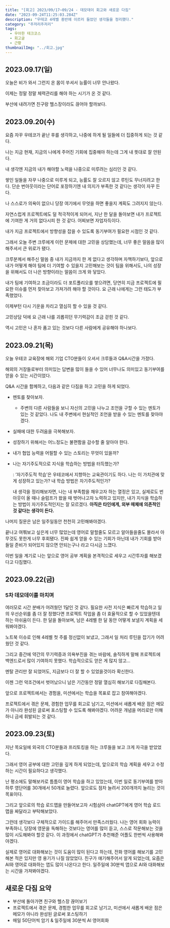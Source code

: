 ```yaml
---
title: "[회고] 2023/09/17~09/24 - 데모데이 회고와 새로운 다짐"
date: "2023-09-24T11:25:03.284Z"
description: "우테코 4레벨 중반에 이르러 들었던 생각들을 정리했다."
category: "주저리주저리"
tags:
  - 우아한 테크코스
  - 회고글
  - 근황
thumbnailImg: "../회고.jpg"
---
```



## 2023.09.17(일)

오늘은 비가 와서 그런지 온 몸이 쑤셔서 능률이 너무 안나왔다.

이제는 정말 정말 체력관리를 해야 하는 시기가 온 것 같다.

부산에 내려가면 친구랑 헬스장이라도 끊어야 할까보다.


## 2023.09.20(수)

요즘 자꾸 우테코가 끝난 후를 생각하고, 나중에 하게 될 일들에 더 집중하게 되는 것 같다. 

나는 지금 현재, 지금의 나에게 주어진 기회에 집중해야 하는데 그게 내 뜻대로 잘 안된다.

내 생각엔 지금의 내가 해야할 노력을 나중으로 미루려는 심리인 것 같다.

쌓인 일들을 자꾸 나중으로 미루게 되고, 능률도 잘 오르지 않고 루틴도 무너지려고 한다. 단순 번아웃이라는 단어로 포장하기엔 내 의지가 부족한 것 같다는 생각이 자꾸 든다.

나 스스로가 의욕이 없으니 당장 여기에서 무엇을 하면 좋을지 계획도 그려지지 않는다.

자연스럽게 프로젝트에도 덜 적극적이게 되어서, 지난 한 달을 돌아보면 내가 프로젝트에 기여한 게 거의 없다시피 한 것 같다. 어찌보면 자업자득이다.

내가 지금 프로젝트에서 방향성을 잡을 수 있도록 동기부여가 필요한 시점인 것 같다. 

그래서 오늘 주변 크루에게 이런 문제에 대한 고민을 상담했는데, 너무 좋은 말씀을 많이 해주셔서 큰 위로가 됐다.

크루분께서 해주신 말씀 중 내가 지금까지 한 게 없다고 생각하며 자책하기보다, 앞으로 내가 어떻게 해야 팀에 더 기여할 수 있을지 고민해보는 것이 팀을 위해서도, 나의 성장을 위해서도 더 나은 방향이라는 말씀이 크게 와 닿았다.

내가 팀에 기여하고 조금이라도 더 포트폴리오를 쌓으려면, 당연히 지금 프로젝트에 필요한 이슈를 먼저 찾아보고 가져가려 해야 할 것이다. 요 근래 나에게는 그런 태도가 부족했었다.

이제부턴 다시 기운을 차리고 열심히 할 수 있을 것 같다.

고민상담 덕에 요 근래 나를 괴롭히던 무기력감이 조금 걷힌 것 같다.

역시 고민은 나 혼자 품고 있는 것보다 다른 사람에게 공유해야 하나보다.

## 2023.09.21(목)

오늘 우테코 교육장에 해외 기업 CTO분들이 오셔서 크루들과 Q&A시간을 가졌다.

해외의 거장들로부터 의미있는 답변을 많이 들을 수 있어 너무나도 의미있고 동기부여를 얻을 수 있는 시간이었다.

Q&A 시간을 함께하고, 다음과 같은 다짐을 하고 고민을 하게 되었다.

- 멘토를 찾아보자.
    - 주변의 다른 사람들을 보니 자신의 고민을 나누고 조언을 구할 수 있는 멘토가 있는 것 같았다. 나도 내 주변에서 현실적인 조언을 받을 수 있는 멘토를 찾아야겠다.
- 실패에 대한 두려움을 극복해보자.
- 성장하기 위해서는 어느정도는 불편함을 감수할 줄 알아야 한다.
- 내가 협업 능력을 어필할 수 있는 스토리는 무엇이 있을까?
- 나는 자기주도적으로 지식을 학습하는 방법을 터득했는가?
    
    : ‘자기주도적 학습’은 우테코에서 지향하는 교육관이기도 하다. 나는 이 가치관에 맞게 성장하고 있는가? 내 학습 방법은 자기주도적인가?
    
    내 생각을 정리해보자면, 나는 내 부족함을 채우고자 하는 열정은 있고, 실제로도 번아웃이 올 때나 슬럼프가 왔을 때 벗어나고자 노력하고 있지만, 내가 지식을 학습하는 방법이 자기주도적인지는 잘 모르겠다. **아직은 타인에게, 외부 매체에 의존적인 것 같다는 생각이 든다.**
    
나머지 질문은 남은 일주일동안 천천히 고민해봐야겠다.

끝나고 여쭤보고 싶은게 너무 많았는데 영어로 말할줄도 모르고 알아들을줄도 몰라서 아무것도 못한게 너무 후회됐다.
진짜 쉽게 얻을 수 있는 기회가 아닌데 내가 기회를 받아들일 준비가 되어있지 않으면 안되는구나 라고 다시금 느꼈다.

이번 일을 계기로 나는 앞으로 영어 공부 계획을 본격적으로 세우고 시간투자를 해보겠다고 다짐했다.

## 2023.09.22(금)
### 5차 데모데이를 마치며

여러모로 시간 분배가 어려웠던 1달인 것 같다. 필요한 사전 지식은 빠르게 학습하고 일의 우선순위를 좀 더 잘 정했다면 프로젝트 작업을 좀 더 효율적으로 할 수 있었을텐데 하는 아쉬움이 든다. 한 달을 돌아보며, 남은 4레벨 한 달 동안 어떻게 보낼지 계획을 세워봐야겠다.

노트북 이슈로 인해 4레벨 첫 주를 정신없이 보냈고, 그래서 일 처리 루틴을 잡기가 어려웠던 것 같다.

그리고 중간에 약간의 무기력증과 의욕부진을 겪는 바람에, 솔직하게 말해 프로젝트에 백엔드로서 많이 기여하지 못했다. 학습적으로도 얻은 게 많지 않고…

멘탈 관리만 잘 되었어도, 지금보다 더 잘 할 수 있었을것이라 확신한다.

이젠 그런 악조건에서 벗어났으니 남은 기간동안 정말 열심히 해보기로 다짐해본다.

앞으로 프로젝트에서는 경험을, 미션에서는 학습을 목표로 잡고 참여해야겠다.

프로젝트에서 겪은 문제, 경험한 업무를 회고로 남기고, 미션에서 새롭게 배운 점은 메모가 아니라 완성된 글로써 포스팅할 수 있도록 해봐야겠다. 어려운 개념을 머리로만 이해하니 금세 휘발되는 것 같다.

## 2023.09.23(토)
지난 목요일에 외국의 CTO분들과 프리토킹을 하는 크루들을 보고 크게 자극을 받았었다.

그래서 영어 공부에 대한 고민을 깊게 하게 되었는데, 앞으로의 학습 계획을 세우고 수정하는 시간이 필요하다고 생각했다.

난 평소에도 말해보카로 틈틈이 영어 학습을 하고 있었는데, 이번 일로 동기부여를 받아 하루 영단어를 30개에서 50개로 늘렸다. 앞으로도 점차 늘려서 200개까지 늘리는 것이 목표이다.

그리고 앞으로의 학습 로드맵을 만들어보고자 시험삼아 chatGPT에게 영어 학습 로드맵을 짜달라고 부탁해보았다.

그런데 생각보다 구체적으로 가이드를 해주어서 만족스러웠다. 나는 영어 회화 능력이 부족하니, 당장에 영문을 독해하는 것보다는 영어를 많이 듣고, 스스로 작문해보는 것을 많이 시도해봐야 할것 같다. 이 과정에서 chatGPT가 추천해준 어플도 한번씩 사용해봐야겠다.

실제로 영어로 대화해보는 것이 도움이 많이 된다고 하는데, 전화 영어를 해보기를 고민해본 적은 있지만 영 용기가 나질 않았었다. 친구가 얘기해주어서 알게 되었는데, 요즘은 AI와 영어로 대화하는 앱도 많이 나온다고 한다. 일주일에 30분씩 앱으로 AI와 대화해보는 시간을 가져봐야겠다.

## 새로운 다짐 요약
- 부산에 돌아가면 친구와 헬스장 끊어보기 
- 프로젝트에서 겪은 문제, 경험한 업무를 회고로 남기고, 미션에서 새롭게 배운 점은 메모가 아니라 완성된 글로써 포스팅하기
- 매일 50단어씩 암기 & 일주일에 30분씩 AI 영어회화 
